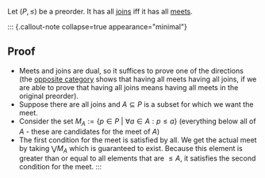 Let $(P,\leq)$ be a preorder. It has all [joins](/docs/math/defs/join.qmd) iff 
it has all [meets](/docs/math/defs/meet.qmd).

::: {.callout-note collapse=true appearance="minimal"}
## Proof

- Meets and joins are dual, so it suffices to prove one of the directions (the 
  [opposite category](/docs/math/exercises/sketches_2_73.qmd) shows that having 
  all meets having all joins, 
  if we are able to prove that having all joins means having all meets in the 
  original preorder).
- Suppose there are all joins and $A \subseteq P$ is a subset for which we want 
  the meet.
- Consider the set $M_A := \{p \in P\ |\ \forall a \in A: p \leq a \}$ 
  (everything below all of $A$ - these are candidates for the meet of $A$)
- The first condition for the meet is satisfied by all. We get the actual meet 
  by taking $\bigvee M_A$ which is guaranteed to exist. Because this element is 
  greater than or equal to all elements that are $\leq A$, it satisfies the 
  second condition for the meet.
:::
